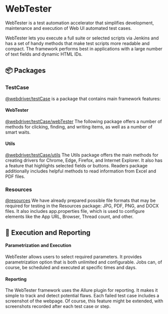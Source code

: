 # WebTester
WebTester is a test automation accelerator that simplifies development, maintenance and execution of Web UI automated test cases.

WebTester lets you execute a full suite or selected scripts via Jenkins and has a set of handy methods that make test scripts more readable and compact. The framework performs best in applications with a large number of text fields and dynamic HTML IDs.

## :package: Packages


### TestCase
[@webdriver/testCase](https://github.com/asserte/WebTester/tree/main/src/main/java/lt/insoft/webdriver/testCase)
is a package that contains main framework features:

#### WebTester
[@webdriver/testCase/webTester](https://github.com/asserte/WebTester/tree/main/src/main/java/lt/insoft/webdriver/testCase/webTester)
The following package offers a number of methods for clicking, finding, and writing items, as well as a number of smart waits.

#### Utils
[@webdriver/testCase/utils](https://github.com/asserte/WebTester/tree/main/src/main/java/lt/insoft/webdriver/testCase/utils)
The Utils package offers the main methods for creating drivers for Chrome, Edge, Firefox, and Internet Explorer. It also has a feature that highlights selected fields or buttons. Readers package additionally includes helpful methods to read information from Excel and PDF files.  

### Resources
[@resources](https://github.com/asserte/WebTester/tree/main/src/main/resources)
We have already prepared possible file formats that may be required for testing in the Resources package: JPG, PDF, PNG, and DOCX files. It also includes app.properties file, which is used to configure elements like the App URL, Browser, Thread count, and other.


## :bookmark_tabs: Execution and Reporting

#### Parametrization and Execution
WebTester allows users to select required parameters. It provides parametrization option that is both unlimited and configurable.
Jobs can, of course, be scheduled and executed at specific times and days.

#### Reporting
The WebTester framework uses the Allure plugin for reporting. It makes it simple to track and detect potential flaws. Each failed test case includes a screenshot of the webpage. Of course, this feature might be extended, with screenshots recorded after each test case or step.
